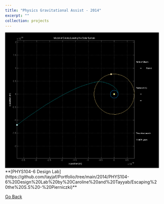 ```yaml
---
title: "Physics Gravitational Assist - 2014"
excerpt: ""
collection: projects
---
```


<img src='/images/ss2014.png'>
**[PHYS104-6 Design Lab](https://github.com/tayjaf/Portfolio/tree/main/2014/PHYS104-6%20Design%20Lab%20by%20Caroline%20and%20Tayyab/Escaping%20the%20S.S%20-%20Pierniczki)**



[Go Back](/projects/)


